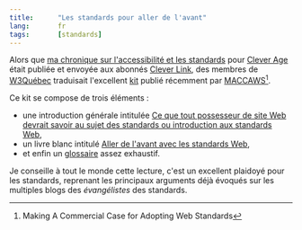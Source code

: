 ```yaml
--- 
title:      "Les standards pour aller de l'avant" 
lang:       fr 
tags:       [standards]
---
```


Alors que [ma chronique sur l'accessibilité et les standards](http://www.clever-age.com/veille/clever-link/usabilite-accessibilite-realite_274.html) pour [Clever Age](http://www.clever-age.com/) était publiée et envoyée aux abonnés [Clever Link](http://www.clever-age.com/veille/clever-link/15.html), des membres de [W3Québec](http://www.cybercodeur.net/w3qc/) traduisait l'excellent [kit](http://www.maccaws.org/kit/) publié récemment par [MACCAWS](http://www.maccaws.org/)[^c1].

[^c1]: Making A Commercial Case for Adopting Web Standards

Ce kit se compose de trois éléments :

- une introduction générale intitulée [Ce que tout possesseur de site Web devrait savoir au sujet des standards ou introduction aux standards Web](http://www.cybercodeur.net/w3qc/docs/maccaws/primer.php),
- un livre blanc intitulé [Aller de l'avant avec les standards Web](http://www.cybercodeur.net/w3qc/docs/maccaws/way_forward.php),
- et enfin un [glossaire](http://www.cybercodeur.net/w3qc/docs/maccaws/glossaire.php) assez exhaustif.

Je conseille à tout le monde cette lecture, c'est un excellent plaidoyé pour les standards, reprenant les principaux arguments déjà évoqués sur les multiples blogs des *évangélistes* des standards.
